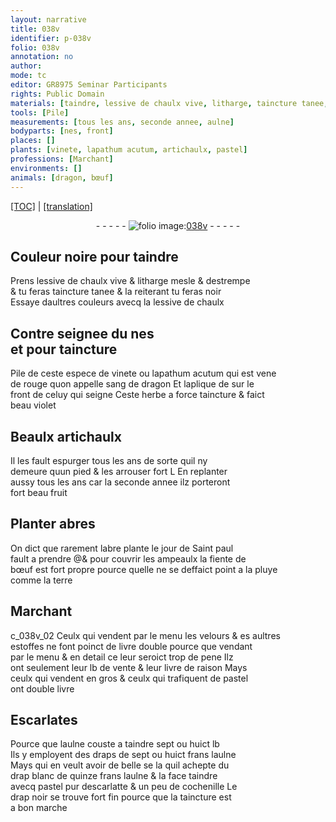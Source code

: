 ```yaml
---
layout: narrative
title: 038v
identifier: p-038v
folio: 038v
annotation: no
author:
mode: tc
editor: GR8975 Seminar Participants
rights: Public Domain
materials: [taindre, lessive de chaulx vive, litharge, taincture tanee, lessive de chaulx, taincture, vinete, lapathum acutum, sang de dragon, velours, pastel, draps, drap blanc, pastel pur descarlatte, cochenille, drap noir]
tools: [Pile]
measurements: [tous les ans, seconde annee, aulne]
bodyparts: [nes, front]
places: []
plants: [vinete, lapathum acutum, artichaulx, pastel]
professions: [Marchant]
environments: []
animals: [dragon, bœuf]
---
```


 <p><a href="{{ site.baseurl }}/diplomatic/">[TOC]</a> | <a href="{{ site.baseurl }}/texts/p-038v_tl/" target="_blank">[translation]</a></p><div class="folio" align="center">- - - - - <a href="http://gallica.bnf.fr/ark:/12148/btv1b10500001g/f82.image" target="_blank"><img src="https://cu-mkp.github.io/2017-workshop-edition/assets/photo-icon.png" alt="folio image: " style="display:inline-block; margin-bottom:-3px;"/>038v</a> - - - - - </div>  
  

## Couleur noire pour <span class="m">taindre</span>

 
P<span class="exp">rens</span> <span class="m">lessive de chaulx vive</span> & <span class="m">litharge</span> mesle & destrempe<br/> & tu feras <span class="m">taincture tanee</span> & la reiterant tu feras noir<br/> Essaye daultres couleurs avecq la <span class="m">lessive de chaulx</span>
 
 
  

## Contre <span class="md">seignee du <span class="bp">nes</span></span><br/> et pour <span class="m">taincture</span>

 
<span class="tl">Pile</span> de ceste espece de <span class="m"><span class="pa">vinete</span></span> ou <span class="m"><span class="pa">lapathum acutum</span></span> qui est vene<br/> de rouge quon appelle <span class="m">sang de <span class="al">dragon</span></span> Et laplique <span class="del">de</span> sur le<br/> <span class="md"><span class="bp">front</span> de celuy qui seigne</span> Ceste herbe a force <span class="m">taincture</span> & faict<br/> beau violet
 
 
  

## Beaulx <span class="pa">artichaulx</span>

 
Il les fault espurger <span class="ms"><span class="tmp">tous les ans</span></span> de sorte quil ny<br/> demeure quun pied & les arrouser fort <span class="del">L</span> En replanter<br/> aussy <span class="ms"><span class="tmp">tous les ans</span></span> car la <span class="ms"><span class="tmp">seconde annee</span></span> ilz porteront<br/> fort beau fruit
 
 
  

## Planter abres

 
On dict que rarement labre plante le <span class="tmp">jour de <span class="pn">S<span class="exp">ain</span>t paul</span></span><br/> fault a prendre @& pour couvrir les ampeaulx la fiente de<br/> <span class="al">bœuf</span> est fort propre pource quelle ne se deffaict point a la pluye<br/> co<span class="exp">mm</span>e la terre
 
 
  

## <span class="pro">Marchant</span>

c_038v_02 
Ceulx qui vendent par le menu les <span class="m">velours</span> & <span class="del">es</span> aultres<br/> estoffes ne font poinct de livre double pource que vendant<br/> par le menu & en detail ce leur seroict trop de pene Ilz<br/> ont seulem<span class="exp">ent</span> leur lb de vente & leur livre de raison Mays<br/> ceulx qui vendent en gros & ceulx qui trafiquent de <span class="m"><span class="pa">pastel</span></span><br/> ont double livre
 
 
  

## Escarlates

 
Pource que l<span class="ms">aulne</span> couste a <span class="m">taindre</span> sept ou huict <span class="cn">lb</span><br/> Ils y employent des <span class="m">draps</span> de sept ou huict <span class="cn">frans</span> l<span class="ms">aulne</span><br/> Mays qui en veult avoir de belle <span class="del">se la</span> quil achepte du<br/> <span class="m">drap blanc</span> de quinze <span class="cn">frans</span> l<span class="ms">aulne</span> & la face <span class="m">taindre</span><br/> avecq <span class="m"><span class="pa">pastel</span> pur descarlatte</span> & un peu de <span class="m">cochenille</span> Le <br/> <span class="m">drap noir</span> se trouve fort fin pource que la <span class="m">taincture</span> est <br/> a bon marche
 
 